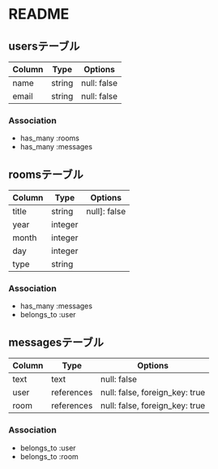 # README

## usersテーブル

| Column | Type       | Options                        |
| ------ | ---------- | ------------------------------ |
| name   | string     | null: false                    |
| email  | string     | null: false                    |

### Association
- has_many :rooms
- has_many :messages

## roomsテーブル

| Column | Type       | Options                        |
| ------ | ---------- | ------------------------------ |
| title  | string     | null]: false                   |
| year   | integer    |                                |
| month  | integer    |                                |
| day    | integer    |                                |
| type   | string     |                                |

### Association
- has_many :messages
- belongs_to :user

## messagesテーブル

| Column | Type       | Options                        |
| ------ | ---------- | ------------------------------ |
| text   | text       | null: false
| user   | references | null: false, foreign_key: true |
| room   | references | null: false, foreign_key: true |

### Association
- belongs_to :user
- belongs_to :room